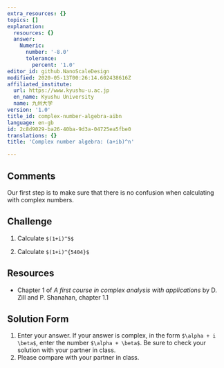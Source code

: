 ```yaml
---
extra_resources: {}
topics: []
explanation:
  resources: {}
  answer:
    Numeric:
      number: '-8.0'
      tolerance:
        percent: '1.0'
editor_id: github.NanoScaleDesign
modified: 2020-05-13T00:26:14.602438616Z
affiliated_institute:
  url: https://www.kyushu-u.ac.jp
  en_name: Kyushu University
  name: 九州大学
version: '1.0'
title_id: complex-number-algebra-aibn
language: en-gb
id: 2c8d9029-ba26-40ba-9d3a-04725ea5fbe0
translations: {}
title: 'Complex number algebra: (a+ib)^n'

---
```


## Comments
Our first step is to make sure that there is no confusion when calculating with complex numbers.


## Challenge
1. Calculate `$(1+i)^5$`

2. Calculate `$(1+i)^{5404}$`

## Resources
- Chapter 1 of *A first course in complex analysis with applications* by D. Zill and P. Shanahan, chapter 1.1


## Solution Form
1. Enter your answer. If your answer is complex, in the form `$\alpha + i \beta$`, enter the number `$\alpha + \beta$`. Be sure to check your solution with your partner in class.
2. Please compare with your partner in class.

